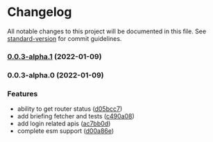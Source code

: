 # Changelog

All notable changes to this project will be documented in this file. See [standard-version](https://github.com/conventional-changelog/standard-version) for commit guidelines.

### [0.0.3-alpha.1](https://github.com/seia-soto/iniptime/compare/v0.0.3-alpha.0...v0.0.3-alpha.1) (2022-01-09)

### 0.0.3-alpha.0 (2022-01-09)


### Features

* ability to get router status ([d05bcc7](https://github.com/seia-soto/iniptime/commit/d05bcc79a63e1670f7084251501275bcaadd0f1d))
* add briefing fetcher and tests ([c490a08](https://github.com/seia-soto/iniptime/commit/c490a08346a33f08545821649925791f75f7ec22))
* add login related apis ([ac7bb0d](https://github.com/seia-soto/iniptime/commit/ac7bb0d621c43d7d4a76f7fea78a78d93617761b))
* complete esm support ([d00a86e](https://github.com/seia-soto/iniptime/commit/d00a86e654ddb0166d7d720130dc0c81a087d0d0))
